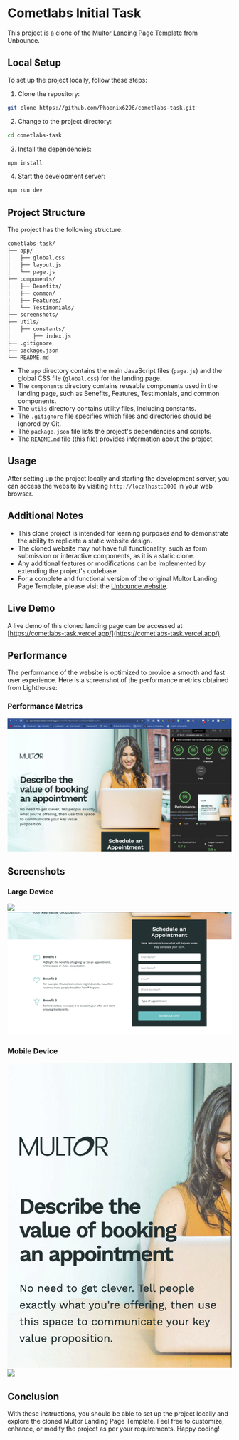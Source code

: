 # Cometlabs Initial Task

This project is a clone of the [Multor Landing Page Template](https://unbounce.com/landing-page-template/multor/) from Unbounce.

## Local Setup

To set up the project locally, follow these steps:

1. Clone the repository:

```bash
git clone https://github.com/Phoenix6296/cometlabs-task.git
```

2. Change to the project directory:

```bash
cd cometlabs-task
```

3. Install the dependencies:

```bash
npm install
```

4. Start the development server:

```bash
npm run dev
```

## Project Structure

The project has the following structure:

```
cometlabs-task/
├── app/
│   ├── global.css
│   ├── layout.js
│   └── page.js
├── components/
│   ├── Benefits/
│   ├── common/
│   ├── Features/
│   └── Testimonials/
├── screenshots/
├── utils/
│   ├── constants/
│       ├── index.js
├── .gitignore
├── package.json
└── README.md
```

- The `app` directory contains the main JavaScript files (`page.js`) and the global CSS file (`global.css`) for the landing page.
- The `components` directory contains reusable components used in the landing page, such as Benefits, Features, Testimonials, and common components.
- The `utils` directory contains utility files, including constants.
- The `.gitignore` file specifies which files and directories should be ignored by Git.
- The `package.json` file lists the project's dependencies and scripts.
- The `README.md` file (this file) provides information about the project.

## Usage

After setting up the project locally and starting the development server, you can access the website by visiting `http://localhost:3000` in your web browser.

## Additional Notes

- This clone project is intended for learning purposes and to demonstrate the ability to replicate a static website design.
- The cloned website may not have full functionality, such as form submission or interactive components, as it is a static clone.
- Any additional features or modifications can be implemented by extending the project's codebase.
- For a complete and functional version of the original Multor Landing Page Template, please visit the [Unbounce website](https://unbounce.com/landing-page-template/multor/).

## Live Demo

A live demo of this cloned landing page can be accessed at [https://cometlabs-task.vercel.app/](https://cometlabs-task.vercel.app/).

## Performance

The performance of the website is optimized to provide a smooth and fast user experience. Here is a screenshot of the performance metrics obtained from Lighthouse:

### Performance Metrics

<img src="./screenshots/metric.png" />

## Screenshots

### Large Device

<img src="./screenshots/large1.png" />
<img src="./screenshots/large2.png" />

### Mobile Device

<img src="./screenshots/small1.png" />
<img src="https://drive.google.com/file/d/1a7FiwCgaH5qVoH-FtjtWZqJ5Su0OpQVZ/view?usp=sharing" />

## Conclusion

With these instructions, you should be able to set up the project locally and explore the cloned Multor Landing Page Template. Feel free to customize, enhance, or modify the project as per your requirements. Happy coding!
